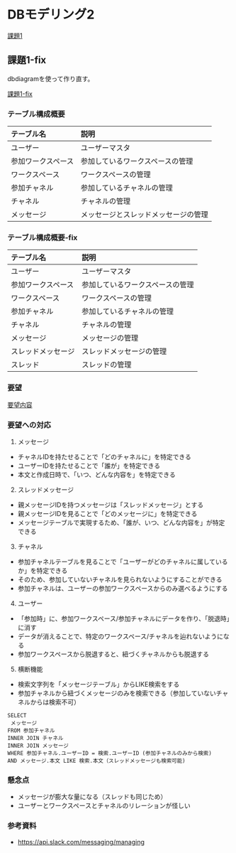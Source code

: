 # DBモデリング2

[課題1](./課題1.svg)

## 課題1-fix

dbdiagramを使って作り直す。

[課題1-fix](https://dbdiagram.io/d/61988f4a02cf5d186b5f8c53)

### テーブル構成概要

|テーブル名|説明|
|:--|:--|
|ユーザー|ユーザーマスタ|
|参加ワークスペース|参加しているワークスペースの管理|
|ワークスペース|ワークスペースの管理|
|参加チャネル|参加しているチャネルの管理|
|チャネル|チャネルの管理|
|メッセージ|メッセージとスレッドメッセージの管理|

### テーブル構成概要-fix
|テーブル名|説明|
|:--|:--|
|ユーザー|ユーザーマスタ|
|参加ワークスペース|参加しているワークスペースの管理|
|ワークスペース|ワークスペースの管理|
|参加チャネル|参加しているチャネルの管理|
|チャネル|チャネルの管理|
|メッセージ|メッセージの管理|
|スレッドメッセージ|スレッドメッセージの管理|
|スレッド|スレッドの管理|

### 要望

[要望内容](https://airtable.com/appPxhCPFYGqqN9YU/tblVlFr2q4lIqDKYc/viwX8r6DpCRp80swL/recQw47AKhRTQsfgI?blocks=hide)

### 要望への対応

1. メッセージ

- チャネルIDを持たせることで「どのチャネルに」を特定できる
- ユーザーIDを持たせることで「誰が」を特定できる
- 本文と作成日時で、「いつ、どんな内容を」を特定できる

2. スレッドメッセージ

- 親メッセージIDを持つメッセージは「スレッドメッセージ」とする
- 親メッセージIDを見ることで「どのメッセージに」を特定できる
- メッセージテーブルで実現するため、「誰が、いつ、どんな内容を」が特定できる

3. チャネル

- 参加チャネルテーブルを見ることで「ユーザーがどのチャネルに属しているか」を特定できる
- そのため、参加していないチャネルを見られないようにすることができる
- 参加チャネルは、ユーザーの参加ワークスペースからのみ選べるようにする

4. ユーザー

- 「参加時」に、参加ワークスペース/参加チャネルにデータを作り、「脱退時」に消す
- データが消えることで、特定のワークスペース/チャネルを辿れないようになる
- 参加ワークスペースから脱退すると、紐づくチャネルからも脱退する

5. 横断機能

- 検索文字列を「メッセージテーブル」からLIKE検索をする
- 参加チャネルから紐づくメッセージのみを検索できる（参加していないチャネルからは検索不可）

```例
SELECT 
 メッセージ
FROM 参加チャネル
INNER JOIN チャネル
INNER JOIN メッセージ
WHERE 参加チャネル.ユーザーID = 検索.ユーザーID (参加チャネルのみから検索)
AND メッセージ.本文 LIKE 検索.本文（スレッドメッセージも検索可能)
```

### 懸念点
- メッセージが膨大な量になる（スレッドも同じため）
- ユーザーとワークスペースとチャネルのリレーションが怪しい

### 参考資料
- https://api.slack.com/messaging/managing